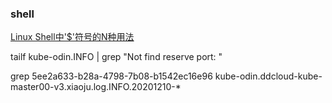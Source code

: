 ### shell

[Linux Shell中'$'符号的N种用法](https://www.caosh.me/linux/dollar-in-linux-shell/)

tailf kube-odin.INFO | grep "Not find reserve port: "

grep 5ee2a633-b28a-4798-7b08-b1542ec16e96 kube-odin.ddcloud-kube-master00-v3.xiaoju.log.INFO.20201210-*

